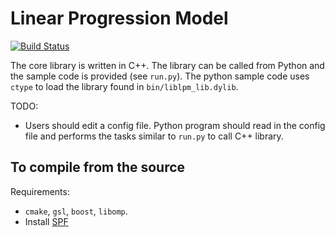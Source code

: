 # Linear Progression Model

[![Build Status](https://travis-ci.com/junseonghwan/linear-progression.svg?token=wxZvzvzdwz1aU7zpr7vw&branch=master)](https://travis-ci.com/junseonghwan/linear-progression)

The core library is written in C++. The library can be called from Python and the sample code is provided (see `run.py`). The python sample code uses `ctype` to load the library found in `bin/liblpm_lib.dylib`.

TODO:
+ Users should edit a config file. Python program should read in the config file and performs the tasks similar to `run.py` to call C++ library.

## To compile from the source
Requirements:
+ `cmake`, `gsl`, `boost`, `libomp`.
+ Install [SPF](https://github.com/junseonghwan/spf)
